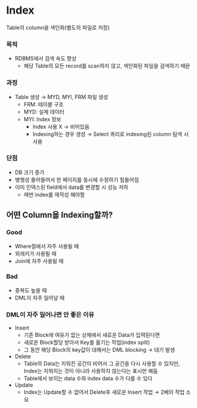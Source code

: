 # Index

Table의 column을 색인화(별도의 파일로 저장)

### 

### 목적

- RDBMS에서 검색 속도 향상
  - 해당 Table의 모든 record를 scan하지 않고, 색인화된 파일을 검색하기 때문

### 과정

- Table 생성 → MYD, MYI, FRM 파일 생성
  - FRM: 테이블 구조
  - MYD: 실제 데이터
  - MYI: Index 정보
    - Index 사용 X → 비어있음
    - Indexing하는 경우 생성 → Select 쿼리로 indexing된 column 탐색 시 사용

### 단점

- DB 크기 증가
- 병행성 줄어들어서 한 페이지를 동시에 수정하기 힘들어짐
- 이미 인덱스된 field에서 data를 변경할 시 성능 저하
  - 매번 index를 재작성 해야함

 

## 어떤 Column을 Indexing할까?

### Good

- Where절에서 자주 사용될 때
- 외래키가 사용될 때
- Join에 자주 사용될 때

### Bad

- 중복도 높을 때
- DML이 자주 일어날 때

### DML이 자주 일어나면 안 좋은 이유

- Insert
  - 기존 Block에 여유가 없는 상채에서 새로운 Data가 입력된다면
  - 새로운 Block할당 받아서 Key를 옮기는 작업(index split)
  - 그 동안 해당 Block의 key값이 대해서는 DML blocking → 대기 발생
- Delete
  - Table의 Data는 지워진 공간이 비어서 그 공간을 다시 사용할 수 있지만, Index는 지워지는 것이 아니라 사용하지 않는다는 표시만 해둠
  - Table에서 보이는 data 수와 index data 수가 다를 수 있다
- Update
  - Index는 Update할 수 없어서 Delete후 새로운 Insert 작업 → 2배의 작업 소요


